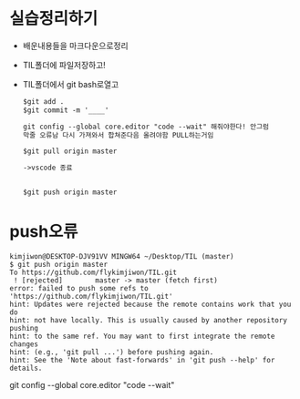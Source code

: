 # 실습정리하기

- 배운내용들을 마크다운으로정리

- TIL폴더에 파일저장하고!

- TIL폴더에서 git bash로열고

  ```markdown
  $git add .
  $git commit -m '____'
  
  git config --global core.editor "code --wait" 해줘야한다! 안그럼
  막줄 오류남 다시 가져와서 합쳐준다음 올려야함 PULL하는거임
  
  $git pull origin master
  
  ->vscode 종료
  
  
  $git push origin master
  ```

  

# push오류

```
kimjiwon@DESKTOP-DJV91VV MINGW64 ~/Desktop/TIL (master)
$ git push origin master
To https://github.com/flykimjiwon/TIL.git
 ! [rejected]        master -> master (fetch first)
error: failed to push some refs to 'https://github.com/flykimjiwon/TIL.git'
hint: Updates were rejected because the remote contains work that you do
hint: not have locally. This is usually caused by another repository pushing
hint: to the same ref. You may want to first integrate the remote changes
hint: (e.g., 'git pull ...') before pushing again.
hint: See the 'Note about fast-forwards' in 'git push --help' for details.

```

git config --global core.editor "code --wait"
